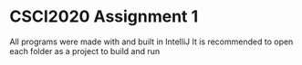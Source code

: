 # CSCI2020 Assignment 1
All programs were made with and built in IntelliJ
It is recommended to open each folder as a project to build and run